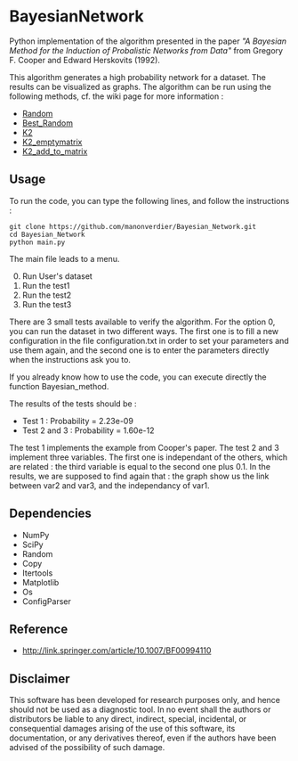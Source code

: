 # BayesianNetwork

Python implementation of the algorithm presented in the paper *"A Bayesian Method for the Induction of Probalistic Networks from Data"* from Gregory F. Cooper and Edward Herskovits (1992).

This algorithm generates a high probability network for a dataset. The results can be visualized as graphs. The algorithm can be run using the following methods, cf. the wiki page for more information :

* [Random](https://github.com/manonverdier/Bayesian_Network/wiki#random)
* [Best_Random](https://github.com/manonverdier/Bayesian_Network/wiki#best_random)
* [K2](https://github.com/manonverdier/Bayesian_Network/wiki#K2)
* [K2_emptymatrix](https://github.com/manonverdier/Bayesian_Network/wiki#K2_emptymatrix) 
* [K2_add_to_matrix](https://github.com/manonverdier/Bayesian_Network/wiki#K2_add_to_matrix)


## Usage

To run the code, you can type the following lines, and follow the instructions :

```
git clone https://github.com/manonverdier/Bayesian_Network.git
cd Bayesian_Network
python main.py	
```

The main file leads to a menu. 

0. Run User's dataset
1. Run the test1
2. Run the test2
3. Run the test3

There are 3 small tests available to verify the algorithm.
For the option 0, you can run the dataset in two different ways. The first one is to fill a new configuration in the file configuration.txt in order to set your parameters and use them again, and the second one is to enter the parameters directly when the instructions ask you to. 

If you already know how to use the code, you can execute directly the function Bayesian_method. 

The results of the tests should be :
* Test 1 : Probability = 2.23e-09
* Test 2 and 3 : Probability = 1.60e-12

The test 1 implements the example from Cooper's paper. The test 2 and 3 implement three variables. The first one is independant of the others, which are related : the third variable is equal to the second one plus 0.1. In the results, we are supposed to find again that : the graph show us the link between var2 and var3, and the independancy of var1.

## Dependencies 

- NumPy
- SciPy
- Random
- Copy 
- Itertools
- Matplotlib
- Os
- ConfigParser

## Reference

- http://link.springer.com/article/10.1007/BF00994110


## Disclaimer

This software has been developed for research purposes only, and hence should not be used as a diagnostic tool. In no event shall the authors or distributors be liable to any direct, indirect, special, incidental, or consequential damages arising of the use of this software, its documentation, or any derivatives thereof, even if the authors have been advised of the possibility of such damage.

